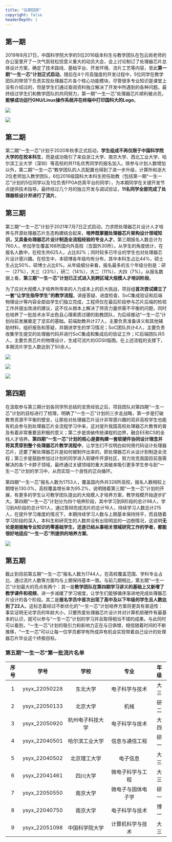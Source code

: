 ```yaml
---
title: "往期回顾"
copyright: false
headerDepth: 1
---
```


## 第一期

2019年8月27日，中国科学院大学的5位2016级本科生与教学团队在包云岗老师的办公室里开了一次气氛轻松但意义重大的动员大会，会上讨论制订了处理器芯片总体设计方案，确定了技术路线、基础平台、开发环境、流片工艺等内容，至此**第一期“一生一芯”计划正式启动**。随后在4个月高强度的开发过程中，5位同学在教学团队的带领下负责实现处理器芯片各个核心功能模块，尽管很多专业知识是课堂上没有介绍过的，但是学生们通过查阅资料独立解决了开发中所遇到的各种问题。最终经过学生们和教学团队的共同努力，第一期“一生一芯”处理器芯片顺利被点亮，**能够成功运行GNU/Linux操作系统并在终端中打印国科大的Logo**。

![](https://raw.githubusercontent.com/oscc-ysyx-web-project/ysyx-website-resources/main/images/project-intro-process-1.1.jpg)

![](https://raw.githubusercontent.com/oscc-ysyx-web-project/ysyx-website-resources/main/images/project-intro-process-1.2.jpg)

## 第二期

第二期“一生一芯”计划于2020年秋季正式启动，**学生组成不再仅限于中国科学院大学的在校本科生**，而是成功吸引了来自浙江大学、南京大学、西北工业大学、哈尔滨工业大学（深圳）等高校的共11名优秀同学的报名加入。除参与计划人数增加以外，第二期“一生一芯”教学团队的人员配置也得到了进一步升级，计算所和浙大2位老师加入教学团队，6位2016级国科大本科生担任助教（包括第一期“一生一芯”计划的5位同学以及1位负责FPGA仿真平台的同学），为本期同学在关键开发节点提供技术指导。最终经过几个月的独立开发与调试验证，**11名同学全部完成了处理器核设计并进行了流片**。

## 第三期

第三期“一生一芯”计划于2021年7月7日正式启动，力求把处理器芯片设计人才培养与开源处理器芯片生态构建结合起来，**培养既掌握处理器芯片架构设计领域知识，又具备处理器芯片设计制造全流程经验的专业人才**。第三期报名人数总计为760人，参加学生覆盖168所国内外高校（含国外30所）。从学生的角度统计，在报名人数中，在校生共625人，占比82%；同时较多已毕业的学生也对处理器芯片设计感兴趣。在校生中，本硕博各年级均有分布，其中本科生占比44%，硕士生占比50%，硕博士占比6%。从年级细分来看，报名最多的五个年级分别是：研一（27%），大三（23%），研二（14%），大二（11%），大四（7%）。从报名数据上看，**第三期“一生一芯”计划已正式进入到跨区域大规模人才培训阶段**。

为了应对大规模人才培养所带来的人力成本上的巨大挑战，项目组**首次尝试建立了一套“让学生指导学生”的教学流程**。讲座答疑、进度检查、SoC集成验证和后端物理设计等内容全部由学生们独立完成，工程师仅在最后阶段参与芯片后端的检视工作并提出改进的建议，这不仅从根本上解决了师资力量供需不平衡的问题，同时也培养了一批技术水平出色且心理素质过硬的助教团队，为后续推动“一生一芯“计划向前发展奠定了坚实的基础。前端助教共计27人，主要负责准备讲义和其他辅助材料，组织报告和答疑，并跟进学生的学习情况；SoC团队共计4人，主要负责收集学生提交的处理器代码并进行SoC集成和集成后的验证工作；IC后端团队共5人，主要负责芯片的物理设计，生成可流片的GDSII版图。在上述流程的支撑下，本期流片学生人数达到了50余人。

![](https://raw.githubusercontent.com/oscc-ysyx-web-project/ysyx-website-resources/main/images/project-intro-process-3.1.jpg)

![](https://raw.githubusercontent.com/oscc-ysyx-web-project/ysyx-website-resources/main/images/project-intro-process-3.2.jpg)

![](https://raw.githubusercontent.com/oscc-ysyx-web-project/ysyx-website-resources/main/images/project-intro-process-3.3.jpg)

## 第四期

在汲取参与第三期计划各同学所总结的宝贵经验之后，项目团队对第四期“一生一芯”计划的目标进行了梳理，明确了“一生一芯”计划的三步走战略，第一步是打破教育资源不平衡的壁垒，让那些对处理器芯片设计非常感兴趣的双非高校学生也能有机会参与到处理器芯片全流程学习中来，这对提升我国高校处理器芯片教育的普及有着非常重要且积极的意义；第二步是突破传统课程的边界，融合EE和CS的全栈人才培养。**第四期“一生一芯”计划的核心是要构建一套软硬件协同设计理念并将其贯穿到整个处理器芯片教学流程中**，让学生们不仅明白如何用代码设计处理器芯片，还要了解处理器芯片是如何被制作出来的，即处理器芯片从设计到制造全流程；第三步是鼓励参加过计划的同学进入软硬件开源社区，努力攻克我国目前亟需解决的各个卡脖子领域，最终通过关键领域的重大突破来吸引更多学生参与到“一生一芯”计划的学习中，从而实现一个良性的正向循环。

第四期“一生一芯”报名人数为1753人，覆盖国内外共328所高校，报名人数相较上期增长130.0%，高校覆盖增长率为95.2%，说明随着第三期“一生一芯”计划的开展，有更多的学生认可教学团队提出的大规模人才培养方案，教学规模开始逐步扩大。第四期“一生一芯”计划分为四个培养阶段，其中学习到B阶段的总计98人，学习到A阶段的总计101人，通过答辩完成流片的总计16人，持续学习人数总计215人，在提升学习难度的情况下，本期持续学习人数与上期基本保持持平，而且随着学习阶段的深入，本科生和研究生的人数并没有出现明显的一边倒情况，这说明**无论是刚接触专业知识的零基础学生，还是已经从事相关领域研究工作的学者，都能很好地适应“一生一芯”所提供的培养方案**。

![](https://raw.githubusercontent.com/oscc-ysyx-web-project/ysyx-website-resources/main/images/project-intro-process-4.1.jpg)

## 第五期

截止到目前第五期“一生一芯”报名人数为1744人，在高校覆盖范围、学科专业占比、通过流片人数等方面均与上期保持基本一致。与前几期相比，第五期“一生一芯”计划最大的亮点有两个：其一是**教学团队在第四期学习讲义的基础上又新增了教学课件和视频**，进一步减缓了学习坡度，让学生们能够循序渐进地完成处理器芯片设计的各个阶段。其二是**报名学员中首次出现了高中及以下年级的学生且人数达到了22人**，这标志着经过不断优化的“一生一芯”计划培养方案将更具有普适性：事实证明无论学员的年龄大小，只要热爱处理器芯片设计并对计算机软硬件有最基本的认识，就可以参与“一生一芯”计划的学习并且取得相当不错的成果。与此同时可以看到，“一生一芯”计划的吸引力和影响力正在与日俱增，相信随着时间的不断推移，“一生一芯”可以让每一位学员都学有所成并有机会实现带着自己设计的处理器芯片毕业这个终极目标。

<el-row justify="center">

### **第五期“一生一芯”第一批流片名单**
|序号|学号|学校|专业|年级|
|:---:|:---:|:---:|:---:|:---:|
|1|ysyx_22050228|东北大学|电子科学与技术|大三|
|2|ysyx_22050133|北京大学|机械|研二|
|3|ysyx_22050920|杭州电子科技大学|电子科学与技术|大四|
|4|ysyx_22040501|哈尔滨工业大学|信息与通信工程|研一|
|5|ysyx_22040502|北京理工大学|电子信息|大三|
|6|ysyx_22041461|四川大学|微电子科学与工程|大三|
|7|ysyx_22050550|南京大学|微电子与固体电子学|研一|
|8|ysyx_22040750|南京大学|电子科学与技术|博一|
|9|ysyx_22051098|中国科学院大学|计算机科学与技术|大三|

</el-row>